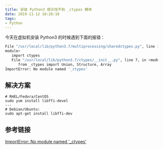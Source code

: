 ```yaml
---
title: 安装 Python3 提示找不到 _ctypes 模块
date: 2019-11-12 10:26:18
tags:
- Python
---
```

今天在虚拟机安装 Python3 的时候遇到下面的报错：
```sh
File "/usr/local/lib/python3.7/multiprocessing/sharedctypes.py", line 10, in <
module>
   import ctypes
   File "/usr/local/lib/python3.7/ctypes/__init__.py", line 7, in <module>
      from _ctypes import Union, Structure, Array
ImportError: No module named '_ctypes'
```
## 解决方案

```shell
# RHEL/Fedora/CentOS
sudo yum install libffi-devel
---
# Debian/Ubuntu:
sudo apt-get install libffi-dev
```
## 参考链接
[ImportError: No module named '_ctypes'](https://stackoverflow.com/questions/27022373/python3-importerror-no-module-named-ctypes-when-using-value-from-module-mul)